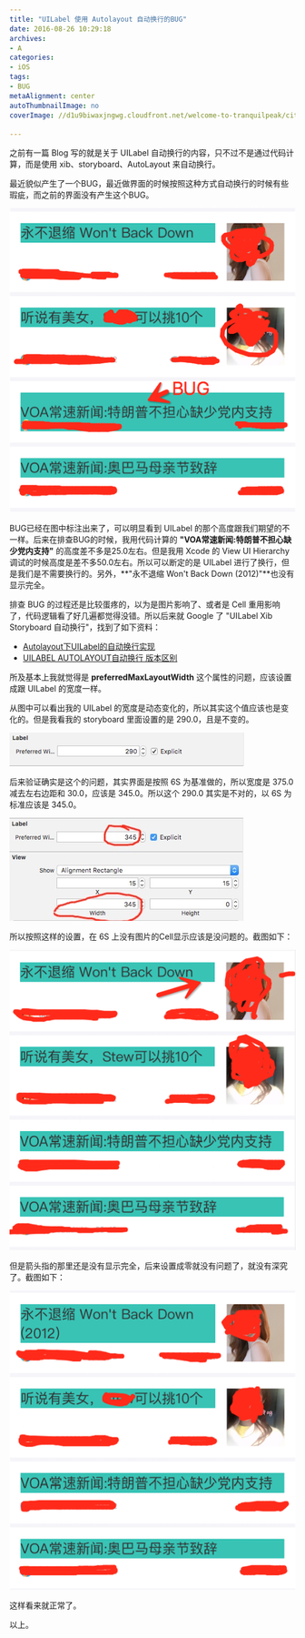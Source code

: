 ```yaml
---
title: "UILabel 使用 Autolayout 自动换行的BUG"
date: 2016-08-26 10:29:18
archives:
- A
categories: 
- iOS
tags: 
- BUG
metaAlignment: center
autoThumbnailImage: no
coverImage: //d1u9biwaxjngwg.cloudfront.net/welcome-to-tranquilpeak/city.jpg

---
```


之前有一篇 Blog 写的就是关于 UILabel 自动换行的内容，只不过不是通过代码计算，而是使用 xib、storyboard、AutoLayout 来自动换行。
<!--more-->

最近貌似产生了一个BUG，最近做界面的时候按照这种方式自动换行的时候有些瑕疵，而之前的界面没有产生这个BUG。

![alt text](/img/UILabelBUG/1.png)

BUG已经在图中标注出来了，可以明显看到 UILabel 的那个高度跟我们期望的不一样。后来在排查BUG的时候，我用代码计算的 **"VOA常速新闻:特朗普不担心缺少党内支持"** 的高度差不多是25.0左右。但是我用 Xcode 的 View UI Hierarchy 调试的时候高度是差不多50.0左右。所以可以断定的是 UILabel 进行了换行，但是我们是不需要换行的。另外，**"永不退缩 Won't Back Down (2012)"**也没有显示完全。

排查 BUG 的过程还是比较蛋疼的，以为是图片影响了、或者是 Cell 重用影响了，代码逻辑看了好几遍都觉得没错。所以后来就 Google 了 "UILabel Xib Storyboard 自动换行"，找到了如下资料：

* [ Autolayout下UILabel的自动换行实现 ](http://blog.csdn.net/lihogjun/article/details/30365269)
* [ UILABEL AUTOLAYOUT自动换行 版本区别 ](http://www.cnblogs.com/allen123/p/4521746.html)

所及基本上我就觉得是 **preferredMaxLayoutWidth** 这个属性的问题，应该设置成跟 UILabel 的宽度一样。

从图中可以看出我的 UILabel 的宽度是动态变化的，所以其实这个值应该也是变化的。但是我看我的 storyboard 里面设置的是 290.0，且是不变的。

![alt text](/img/UILabelBUG/2.png)

后来验证确实是这个的问题，其实界面是按照 6S 为基准做的，所以宽度是 375.0 减去左右边距和 30.0，应该是 345.0。所以这个 290.0 其实是不对的，以 6S 为标准应该是 345.0。

![alt text](/img/UILabelBUG/3.png)

所以按照这样的设置，在 6S 上没有图片的Cell显示应该是没问题的。截图如下：

![alt text](/img/UILabelBUG/4.png)

但是箭头指的那里还是没有显示完全，后来设置成零就没有问题了，就没有深究了。截图如下：

![alt text](/img/UILabelBUG/5.png)

这样看来就正常了。

以上。
